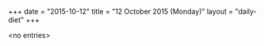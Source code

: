 +++
date = "2015-10-12"
title = "12 October 2015 (Monday)"
layout = "daily-diet"
+++

\<no entries\>